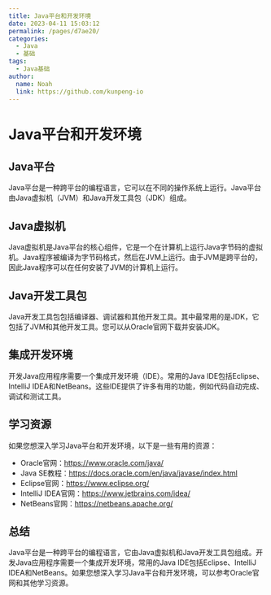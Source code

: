 ```yaml
---
title: Java平台和开发环境
date: 2023-04-11 15:03:12
permalink: /pages/d7ae20/
categories:
  - Java
  - 基础
tags:
  - Java基础
author: 
  name: Noah
  link: https://github.com/kunpeng-io
---
```

# Java平台和开发环境

## Java平台

Java平台是一种跨平台的编程语言，它可以在不同的操作系统上运行。Java平台由Java虚拟机（JVM）和Java开发工具包（JDK）组成。

## Java虚拟机

Java虚拟机是Java平台的核心组件，它是一个在计算机上运行Java字节码的虚拟机。Java程序被编译为字节码格式，然后在JVM上运行。由于JVM是跨平台的，因此Java程序可以在任何安装了JVM的计算机上运行。

## Java开发工具包

Java开发工具包包括编译器、调试器和其他开发工具。其中最常用的是JDK，它包括了JVM和其他开发工具。您可以从Oracle官网下载并安装JDK。

## 集成开发环境

开发Java应用程序需要一个集成开发环境（IDE）。常用的Java IDE包括Eclipse、IntelliJ IDEA和NetBeans。这些IDE提供了许多有用的功能，例如代码自动完成、调试和测试工具。

## 学习资源

如果您想深入学习Java平台和开发环境，以下是一些有用的资源：

* Oracle官网：https://www.oracle.com/java/
* Java SE教程：https://docs.oracle.com/en/java/javase/index.html
* Eclipse官网：https://www.eclipse.org/
* IntelliJ IDEA官网：https://www.jetbrains.com/idea/
* NetBeans官网：https://netbeans.apache.org/

## 总结

Java平台是一种跨平台的编程语言，它由Java虚拟机和Java开发工具包组成。开发Java应用程序需要一个集成开发环境，常用的Java IDE包括Eclipse、IntelliJ IDEA和NetBeans。如果您想深入学习Java平台和开发环境，可以参考Oracle官网和其他学习资源。